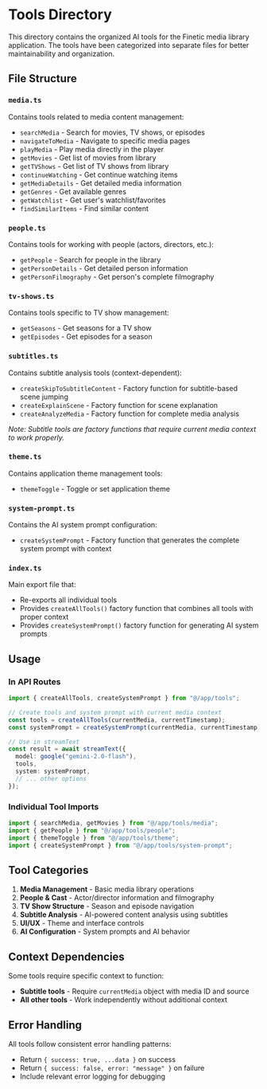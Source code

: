 # Tools Directory

This directory contains the organized AI tools for the Finetic media library application. The tools have been categorized into separate files for better maintainability and organization.

## File Structure

### `media.ts`
Contains tools related to media content management:
- `searchMedia` - Search for movies, TV shows, or episodes
- `navigateToMedia` - Navigate to specific media pages
- `playMedia` - Play media directly in the player
- `getMovies` - Get list of movies from library
- `getTVShows` - Get list of TV shows from library
- `continueWatching` - Get continue watching items
- `getMediaDetails` - Get detailed media information
- `getGenres` - Get available genres
- `getWatchlist` - Get user's watchlist/favorites
- `findSimilarItems` - Find similar content

### `people.ts`
Contains tools for working with people (actors, directors, etc.):
- `getPeople` - Search for people in the library
- `getPersonDetails` - Get detailed person information
- `getPersonFilmography` - Get person's complete filmography

### `tv-shows.ts`
Contains tools specific to TV show management:
- `getSeasons` - Get seasons for a TV show
- `getEpisodes` - Get episodes for a season

### `subtitles.ts`
Contains subtitle analysis tools (context-dependent):
- `createSkipToSubtitleContent` - Factory function for subtitle-based scene jumping
- `createExplainScene` - Factory function for scene explanation
- `createAnalyzeMedia` - Factory function for complete media analysis

*Note: Subtitle tools are factory functions that require current media context to work properly.*

### `theme.ts`
Contains application theme management tools:
- `themeToggle` - Toggle or set application theme

### `system-prompt.ts`
Contains the AI system prompt configuration:
- `createSystemPrompt` - Factory function that generates the complete system prompt with context

### `index.ts`
Main export file that:
- Re-exports all individual tools
- Provides `createAllTools()` factory function that combines all tools with proper context
- Provides `createSystemPrompt()` factory function for generating AI system prompts

## Usage

### In API Routes
```typescript
import { createAllTools, createSystemPrompt } from "@/app/tools";

// Create tools and system prompt with current media context
const tools = createAllTools(currentMedia, currentTimestamp);
const systemPrompt = createSystemPrompt(currentMedia, currentTimestamp);

// Use in streamText
const result = await streamText({
  model: google("gemini-2.0-flash"),
  tools,
  system: systemPrompt,
  // ... other options
});
```

### Individual Tool Imports
```typescript
import { searchMedia, getMovies } from "@/app/tools/media";
import { getPeople } from "@/app/tools/people";
import { themeToggle } from "@/app/tools/theme";
import { createSystemPrompt } from "@/app/tools/system-prompt";
```

## Tool Categories

1. **Media Management** - Basic media library operations
2. **People & Cast** - Actor/director information and filmography
3. **TV Show Structure** - Season and episode navigation
4. **Subtitle Analysis** - AI-powered content analysis using subtitles
5. **UI/UX** - Theme and interface controls
6. **AI Configuration** - System prompts and AI behavior

## Context Dependencies

Some tools require specific context to function:

- **Subtitle tools** - Require `currentMedia` object with media ID and source
- **All other tools** - Work independently without additional context

## Error Handling

All tools follow consistent error handling patterns:
- Return `{ success: true, ...data }` on success
- Return `{ success: false, error: "message" }` on failure
- Include relevant error logging for debugging
